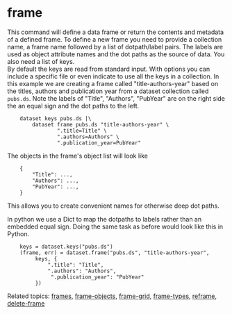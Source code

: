 frame
=====

This command will define a data frame or return the contents and
metadata of a defined frame. To define a new frame you need to provide a
collection name, a frame name followed by a list of dotpath/label pairs.
The labels are used as object attribute names and the dot paths as the
source of data. You also need a list of keys.\
By default the keys are read from standard input. With options you can
include a specific file or even indicate to use all the keys in a
collection. In this example we are creating a frame called
\"title-authors-year\" based on the titles, authors and publication year
from a dataset collection called `pubs.ds`. Note the labels of
\"Title\", \"Authors\", \"PubYear\" are on the right side the an equal
sign and the dot paths to the left.

``` {.shell}
    dataset keys pubs.ds |\
        dataset frame pubs.ds "title-authors-year" \
                ".title=Title" \
                ".authors=Authors" \
                ".publication_year=PubYear"
```

The objects in the frame\'s object list will look like

``` {.json}
    {
        "Title": ...,
        "Authors": ...,
        "PubYear": ...,
    }
```

This allows you to create convenient names for otherwise deep dot paths.

In python we use a Dict to map the dotpaths to labels rather than an
embedded equal sign. Doing the same task as before would look like this
in Python.

``` {.python}
    keys = dataset.keys("pubs.ds")
    (frame, err) = dataset.frame("pubs.ds", "title-authors-year", 
         keys, { 
             ".title": "Title", 
             ".authors": "Authors",
              ".publication_year": "PubYear"
         })
```

Related topics: [frames](frames.html),
[frame-objects](frame-objects.html), [frame-grid](frame-grid.html),
[frame-types](frame-types.html), [reframe](reframe.html),
[delete-frame](delete-frame.html)

